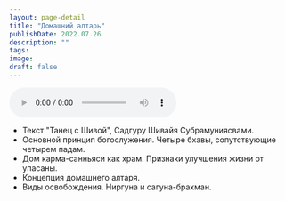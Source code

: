 ```yaml
---
layout: page-detail
title: "Домашний алтарь"
publishDate: 2022.07.26
description: ""
tags:
image:
draft: false
---
```


<audio title="2022.07.26 - Домашний алтарь.mp3" src="/upload/iblock/3b4/3b4a63374802d63be9ba11ea29e29ac1.mp3" controls=""></audio>

* Текст "Танец с Шивой", Садгуру Шивайя Субрамуниясвами.
* Основной принцип богослужения. Четыре бхавы, сопутствующие четырем падам.
* Дом карма-санньяси как храм. Признаки улучшения жизни от упасаны.
* Концепция домашнего алтаря.
* Виды освобождения. Ниргуна и сагуна-брахман.

  
